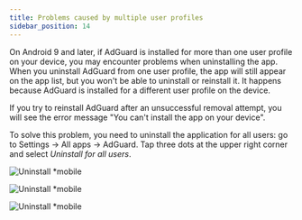 ```yaml
---
title: Problems caused by multiple user profiles
sidebar_position: 14
---
```


On Android 9 and later, if AdGuard is installed for more than one user profile on your device, you may encounter problems when uninstalling the app. When you uninstall AdGuard from one user profile, the app will still appear on the app list, but you won't be able to uninstall or reinstall it. It happens because AdGuard is installed for a different user profile on the device.
 
If you try to reinstall AdGuard after an unsuccessful removal attempt, you will see the error message "You can't install the app on your device".
 
To solve this problem, you need to uninstall the application for all users: go to Settings → All apps → AdGuard. Tap three dots at the upper right corner and select *Uninstall for all users*.
 
![Uninstall *mobile](https://cdn.adtidy.org/public/Adguard/kb/android/multiple_users/uninst_en.png)
 
![Uninstall *mobile](https://cdn.adtidy.org/public/Adguard/kb/android/multiple_users/uninst2_en.png)
 
![Uninstall *mobile](https://cdn.adtidy.org/content/kb/ad_blocker/android/solving_problems/multiple-profiles-issue/uninst3_en.png)
